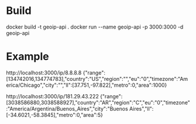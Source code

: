 # Build 
 docker build -t geoip-api .
 docker run --name geoip-api -p 3000:3000 -d geoip-api

# Example

http://localhost:3000/ip/8.8.8.8
{"range":[134742016,134774783],"country":"US","region":"","eu":"0","timezone":"America/Chicago","city":"","ll":[37.751,-97.822],"metro":0,"area":1000}


http://localhost:3000/ip/181.29.43.222
{"range":[3038586880,3038588927],"country":"AR","region":"C","eu":"0","timezone":"America/Argentina/Buenos_Aires","city":"Buenos Aires","ll":[-34.6021,-58.3845],"metro":0,"area":5}